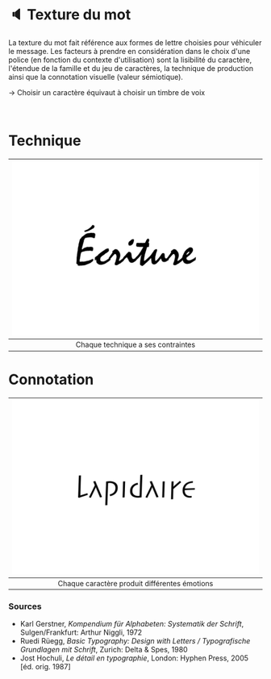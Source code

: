 # 🔈 Texture du mot

La texture du mot fait référence aux formes de lettre choisies pour véhiculer le message. Les facteurs à prendre en considération dans le choix d'une police (en fonction du contexte d'utilisation) sont la lisibilité du caractère, l'étendue de la famille et du jeu de caractères, la technique de production ainsi que la connotation visuelle (valeur sémiotique).

→ Choisir un caractère équivaut à choisir un timbre de voix
  
&nbsp;

# Technique  

|![](links/0-Mot2.gif) |
|:---:|
| Chaque technique a ses contraintes |

# Connotation  

|![](links/0-Mot15.gif) |
|:---:|
| Chaque caractère produit différentes émotions |

### Sources

- Karl Gerstner, *Kompendium für Alphabeten: Systematik der Schrift*, Sulgen/Frankfurt: Arthur Niggli, 1972 
- Ruedi Rüegg, *Basic Typography: Design with Letters / Typografische Grundlagen mit Schrift*, Zurich: Delta & Spes, 1980  
- Jost Hochuli, *Le détail en typographie*, London: Hyphen Press, 2005 [éd. orig. 1987]  

